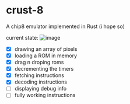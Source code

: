 # crust-8
A chip8 emulator implemented in Rust (i hope so)

current state:
![image](https://github.com/user-attachments/assets/2de4da13-609a-442a-bd15-2aa9dd7ecb6b)


- [X] drawing an array of pixels
- [X] loading a ROM in memory
- [X] drag n droping roms
- [X] decrementing the timers
- [X] fetching instructions
- [X] decoding instructions
- [ ] displaying debug info
- [ ] fully working instructions
